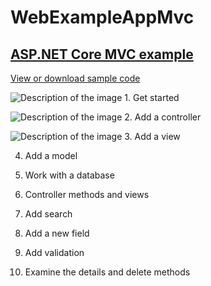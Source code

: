 # WebExampleAppMvc

## [ASP.NET Core MVC example](https://docs.microsoft.com/en-us/aspnet/core/tutorials/first-mvc-app/start-mvc?view=aspnetcore-5.0&tabs=visual-studio "docs.microsoft.com")

[View or download sample code](https://github.com/dotnet/AspNetCore.Docs/tree/main/aspnetcore/tutorials/first-mvc-app/start-mvc/sample "github.com")

![Description of the image](file:///C:/DevSource/Git.MD/WebExampleAppMvc/Pics/Actions-dialog-ok-apply-icon.png) 1. Get started

![Description of the image](file:///C:/DevSource/Git.MD/WebExampleAppMvc/Pics/Actions-dialog-ok-apply-icon.png) 2. Add a controller

![Description of the image](file:///C:/DevSource/Git.MD/WebExampleAppMvc/Pics/Actions-dialog-ok-apply-icon.png) 3. Add a view

4. Add a model

5. Work with a database

6. Controller methods and views

7. Add search

8. Add a new field

9. Add validation

10. Examine the details and delete methods
